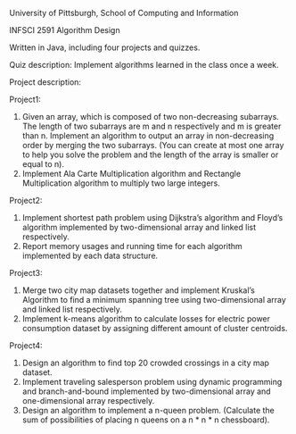 University of Pittsburgh, School of Computing and Information

INFSCI 2591 Algorithm Design

Written in Java, including four projects and quizzes.

Quiz description:
Implement algorithms learned in the class once a week.

Project description:

Project1:
1. Given an array, which is composed of two non-decreasing subarrays. The length of two subarrays are m and n respectively and m is greater than n. Implement an algorithm to output an array in non-decreasing order by merging the two subarrays. (You can create at most one array to help you solve the problem and the length of the array is smaller or equal to n).
2. Implement Ala Carte Multiplication algorithm and Rectangle Multiplication algorithm to multiply two large integers.

Project2:
1. Implement shortest path problem using Dijkstra’s algorithm and Floyd’s algorithm implemented by two-dimensional array and linked list respectively. 
2. Report memory usages and running time for each algorithm implemented by each data structure.

Project3:
1. Merge two city map datasets together and implement Kruskal’s Algorithm to find a minimum spanning tree using two-dimensional array and linked list respectively. 
2. Implement k-means algorithm to calculate losses for electric power consumption dataset by assigning different amount of cluster centroids.

Project4:
1. Design an algorithm to find top 20 crowded crossings in a city map dataset.
2. Implement traveling salesperson problem using dynamic programming and branch-and-bound implemented by two-dimensional array and one-dimensional array respectively.
3. Design an algorithm to implement a n-queen problem. (Calculate the sum of possibilities of placing n queens on a n * n * n chessboard).
